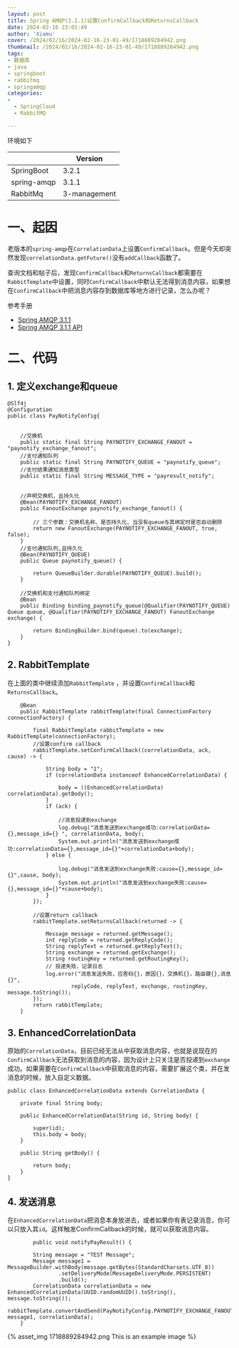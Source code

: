 ```yaml
---
layout: post
title: Spring AMQP(3.1.1)设置ConfirmCallback和ReturnsCallback
date: 2024-02-16 23:01:49
author: 'Xiamu'
cover: /2024/02/16/2024-02-16-23-01-49/1718889284942.png
thumbnail: /2024/02/16/2024-02-16-23-01-49/1718889284942.png
tags:
- 数据库
- java
- springboot
- rabbitmq
- springamqp
categories:
- 
  - SpringCloud
  - RabbitMQ

---
```



环境如下

|             |   Version    |
|-------------|--------------|
| SpringBoot  | 3.2.1        |
| spring-amqp | 3.1.1        |
| RabbitMq    | 3-management |

# 一、起因

老版本的`spring-amqp`在`CorrelationData`上设置`ConfirmCallback`。但是今天却突然发现`correlationData.getFuture()`没有`addCallback`函数了。

查询文档和帖子后，发现`ConfirmCallback`和`ReturnsCallback`都需要在`RabbitTemplate`中设置，同时`ConfirmCallback`中默认无法得到消息内容，如果想在`ConfirmCallback`中把消息内容存到数据库等地方进行记录，怎么办呢？

参考手册

* [Spring AMQP 3.1.1](https://docs.spring.io/spring-amqp/reference/amqp/template.html#template-confirms)
* [Spring AMQP 3.1.1 API](https://docs.spring.io/spring-amqp/docs/current/api/org/springframework/amqp/rabbit/core/RabbitTemplate.ConfirmCallback.html)

# 二、代码

## 1. 定义exchange和queue

```prism language-java
@Slf4j
@Configuration
public class PayNotifyConfig{
   

    //交换机
    public static final String PAYNOTIFY_EXCHANGE_FANOUT = "paynotify_exchange_fanout";
    //支付通知队列
    public static final String PAYNOTIFY_QUEUE = "paynotify_queue";
    //支付结果通知消息类型
    public static final String MESSAGE_TYPE = "payresult_notify";


    //声明交换机，且持久化
    @Bean(PAYNOTIFY_EXCHANGE_FANOUT)
    public FanoutExchange paynotify_exchange_fanout() {
   
        // 三个参数：交换机名称、是否持久化、当没有queue与其绑定时是否自动删除
        return new FanoutExchange(PAYNOTIFY_EXCHANGE_FANOUT, true, false);
    }
    //支付通知队列,且持久化
    @Bean(PAYNOTIFY_QUEUE)
    public Queue paynotify_queue() {
   
        return QueueBuilder.durable(PAYNOTIFY_QUEUE).build();
    }

    //交换机和支付通知队列绑定
    @Bean
    public Binding binding_paynotify_queue(@Qualifier(PAYNOTIFY_QUEUE) Queue queue, @Qualifier(PAYNOTIFY_EXCHANGE_FANOUT) FanoutExchange exchange) {
   
        return BindingBuilder.bind(queue).to(exchange);
    }
}
```

## 2. RabbitTemplate

在上面的类中继续添加`RabbitTemplate` ，并设置`ConfirmCallback`和`ReturnsCallback`。

```prism language-java
	@Bean
    public RabbitTemplate rabbitTemplate(final ConnectionFactory connectionFactory) {
   
        final RabbitTemplate rabbitTemplate = new RabbitTemplate(connectionFactory);
        //设置confirm callback
        rabbitTemplate.setConfirmCallback((correlationData, ack, cause) -> {
   
            String body = "1";
            if (correlationData instanceof EnhancedCorrelationData) {
   
                body = ((EnhancedCorrelationData) correlationData).getBody();
            }
            if (ack) {
   
                //消息投递到exchange
                log.debug("消息发送到exchange成功:correlationData={},message_id={} ", correlationData, body);
                System.out.println("消息发送到exchange成功:correlationData={},message_id={}"+correlationData+body);
            } else {
   
                log.debug("消息发送到exchange失败:cause={},message_id={}",cause, body);
                System.out.println("消息发送到exchange失败:cause={},message_id={}"+cause+body);
            }
        });
        
        //设置return callback
        rabbitTemplate.setReturnsCallback(returned -> {
   
            Message message = returned.getMessage();
            int replyCode = returned.getReplyCode();
            String replyText = returned.getReplyText();
            String exchange = returned.getExchange();
            String routingKey = returned.getRoutingKey();
            // 投递失败，记录日志
            log.error("消息发送失败，应答码{}，原因{}，交换机{}，路由键{},消息{}",
                    replyCode, replyText, exchange, routingKey, message.toString());
        });
        return rabbitTemplate;
    }
```

## 3. EnhancedCorrelationData

原始的`CorrelationData`，目前已经无法从中获取消息内容，也就是说现在的`ConfirmCallback`无法获取到消息的内容，因为设计上只关注是否投递到`exchange`成功。如果需要在`ConfirmCallback`中获取消息的内容，需要扩展这个类，并在发消息的时候，放入自定义数据。

```prism language-java
public class EnhancedCorrelationData extends CorrelationData {
   
    private final String body;

    public EnhancedCorrelationData(String id, String body) {
   
        super(id);
        this.body = body;
    }

    public String getBody() {
   
        return body;
    }
}

```

## 4. 发送消息

在`EnhancedCorrelationData`把消息本身放进去，或者如果你有表记录消息，你可以只放入其`id`。这样触发ConfirmCallback的时候，就可以获取消息内容。

```prism language-java
		public void notifyPayResult() {
   
		String message = "TEST Message";
        Message message1 = MessageBuilder.withBody(message.getBytes(StandardCharsets.UTF_8))
                .setDeliveryMode(MessageDeliveryMode.PERSISTENT)
                .build();
        CorrelationData correlationData = new EnhancedCorrelationData(UUID.randomUUID().toString(), message.toString());
        rabbitTemplate.convertAndSend(PayNotifyConfig.PAYNOTIFY_EXCHANGE_FANOUT,"", message1, correlationData);
    }
```

{% asset_img 1718889284942.png This is an example image %}
